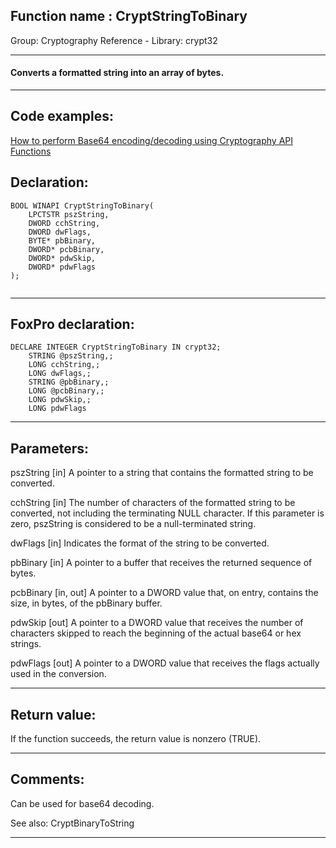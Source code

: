 
## Function name : CryptStringToBinary
Group: Cryptography Reference - Library: crypt32    
***  


#### Converts a formatted string into an array of bytes.
***  


## Code examples:
[How to perform Base64 encoding/decoding using Cryptography API Functions](../../samples/sample_088.md)  

## Declaration:
```foxpro  
BOOL WINAPI CryptStringToBinary(
	LPCTSTR pszString,
	DWORD cchString,
	DWORD dwFlags,
	BYTE* pbBinary,
	DWORD* pcbBinary,
	DWORD* pdwSkip,
	DWORD* pdwFlags
);
  
```  
***  


## FoxPro declaration:
```foxpro  
DECLARE INTEGER CryptStringToBinary IN crypt32;
	STRING @pszString,;
	LONG cchString,;
	LONG dwFlags,;
	STRING @pbBinary,;
	LONG @pcbBinary,;
	LONG pdwSkip,;
	LONG pdwFlags  
```  
***  


## Parameters:
pszString 
[in] A pointer to a string that contains the formatted string to be converted. 

cchString 
[in] The number of characters of the formatted string to be converted, not including the terminating NULL character. If this parameter is zero, pszString is considered to be a null-terminated string. 

dwFlags 
[in] Indicates the format of the string to be converted. 

pbBinary 
[in] A pointer to a buffer that receives the returned sequence of bytes.

pcbBinary 
[in, out] A pointer to a DWORD value that, on entry, contains the size, in bytes, of the pbBinary buffer.

pdwSkip 
[out] A pointer to a DWORD value that receives the number of characters skipped to reach the beginning of the actual base64 or hex strings. 

pdwFlags 
[out] A pointer to a DWORD value that receives the flags actually used in the conversion.   
***  


## Return value:
If the function succeeds, the return value is nonzero (TRUE).  
***  


## Comments:
Can be used for base64 decoding.  
  
See also: CryptBinaryToString   
  
***  

